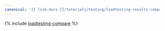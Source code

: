```yaml
---
canonical: '{{ link-docs }}/tutorials/testing/loadtesting-results-compare'
---
```


{% include [loadtesting-compare](../../_tutorials/dev/loadtesting-results-compare.md) %}